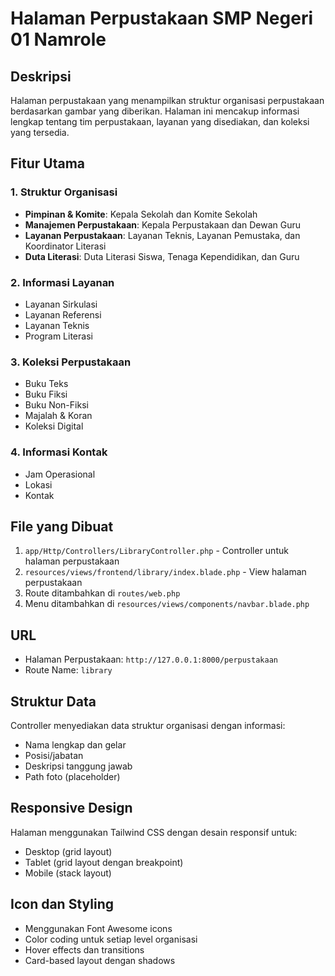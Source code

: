 # Halaman Perpustakaan SMP Negeri 01 Namrole

## Deskripsi
Halaman perpustakaan yang menampilkan struktur organisasi perpustakaan berdasarkan gambar yang diberikan. Halaman ini mencakup informasi lengkap tentang tim perpustakaan, layanan yang disediakan, dan koleksi yang tersedia.

## Fitur Utama

### 1. Struktur Organisasi
- **Pimpinan & Komite**: Kepala Sekolah dan Komite Sekolah
- **Manajemen Perpustakaan**: Kepala Perpustakaan dan Dewan Guru
- **Layanan Perpustakaan**: Layanan Teknis, Layanan Pemustaka, dan Koordinator Literasi
- **Duta Literasi**: Duta Literasi Siswa, Tenaga Kependidikan, dan Guru

### 2. Informasi Layanan
- Layanan Sirkulasi
- Layanan Referensi
- Layanan Teknis
- Program Literasi

### 3. Koleksi Perpustakaan
- Buku Teks
- Buku Fiksi
- Buku Non-Fiksi
- Majalah & Koran
- Koleksi Digital

### 4. Informasi Kontak
- Jam Operasional
- Lokasi
- Kontak

## File yang Dibuat
1. `app/Http/Controllers/LibraryController.php` - Controller untuk halaman perpustakaan
2. `resources/views/frontend/library/index.blade.php` - View halaman perpustakaan
3. Route ditambahkan di `routes/web.php`
4. Menu ditambahkan di `resources/views/components/navbar.blade.php`

## URL
- Halaman Perpustakaan: `http://127.0.0.1:8000/perpustakaan`
- Route Name: `library`

## Struktur Data
Controller menyediakan data struktur organisasi dengan informasi:
- Nama lengkap dan gelar
- Posisi/jabatan
- Deskripsi tanggung jawab
- Path foto (placeholder)

## Responsive Design
Halaman menggunakan Tailwind CSS dengan desain responsif untuk:
- Desktop (grid layout)
- Tablet (grid layout dengan breakpoint)
- Mobile (stack layout)

## Icon dan Styling
- Menggunakan Font Awesome icons
- Color coding untuk setiap level organisasi
- Hover effects dan transitions
- Card-based layout dengan shadows
